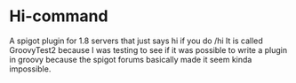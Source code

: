 # Hi-command
A spigot plugin for 1.8 servers that just says hi if you do /hi
It is called GroovyTest2 because I was testing to see if it was possible to write a plugin in groovy because the spigot forums basically made it seem kinda impossible.
